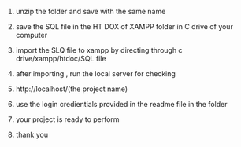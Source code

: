 1. unzip the folder and save with the same name
2. save the SQL file in the HT DOX of  XAMPP  folder in C drive of your computer
3. import the SLQ file to xampp by directing through c drive/xampp/htdoc/SQL file
4. after importing , run the local server for checking
5. http://localhost/(the project name)
6. use the login credientials provided in the readme file in the folder
7. your project is ready to perform

8. thank you

